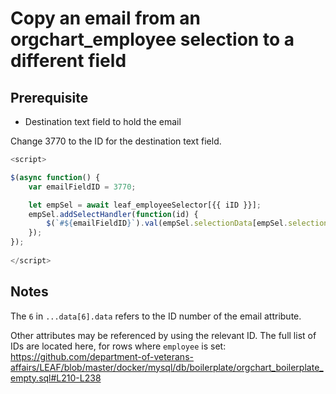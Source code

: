 # Copy an email from an orgchart_employee selection to a different field

## Prerequisite
- Destination text field to hold the email

Change 3770 to the ID for the destination text field.

```js
<script>

$(async function() {
	var emailFieldID = 3770;

	let empSel = await leaf_employeeSelector[{{ iID }}];
	empSel.addSelectHandler(function(id) {
		$(`#${emailFieldID}`).val(empSel.selectionData[empSel.selection].data[6].data);
  	});
});
  
</script>
```
## Notes
The `6` in `...data[6].data` refers to the ID number of the email attribute.

Other attributes may be referenced by using the relevant ID. The full list of IDs are located here, for rows where `employee` is set: https://github.com/department-of-veterans-affairs/LEAF/blob/master/docker/mysql/db/boilerplate/orgchart_boilerplate_empty.sql#L210-L238
